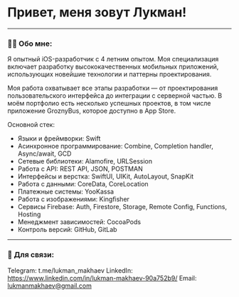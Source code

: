 # Привет, меня зовут Лукман!

---

### :man_technologist: Обо мне:

Я опытный iOS-разработчик с 4 летним опытом. Моя специализация включает разработку высококачественных мобильных приложений, использующих новейшие технологии и паттерны проектирования.

Моя работа охватывает все этапы разработки — от проектирования пользовательского интерфейса до интеграции с серверной частью. В моём портфолио есть несколько успешных проектов, в том числе приложение GroznyBus, которое доступно в App Store.

Основной стек:
* Языки и фреймворки: Swift
* Асинхронное программирование: Combine, Completion handler, Async/await, GCD
* Сетевые библиотеки: Alamofire, URLSession
* Работа с API: REST API, JSON, POSTMAN
* Интерфейсы и верстка: SwiftUI, UIKit, AutoLayout, SnapKit
* Работа с данными: CoreData, CoreLocation
* Платежные системы: YooKassa
* Работа с изображениями: Kingfisher
* Сервисы Firebase: Auth, Firestore, Storage, Remote Config, Functions, Hosting
* Менеджмент зависимостей: CocoaPods
* Контроль версий: GitHub, GitLab

---

### 🤝 Для связи:

Telegram: t.me/lukman_makhaev
LinkedIn: https://www.linkedin.com/in/lukman-makhaev-90a752b9/
Email: lukmanmakhaev@gmail.com
